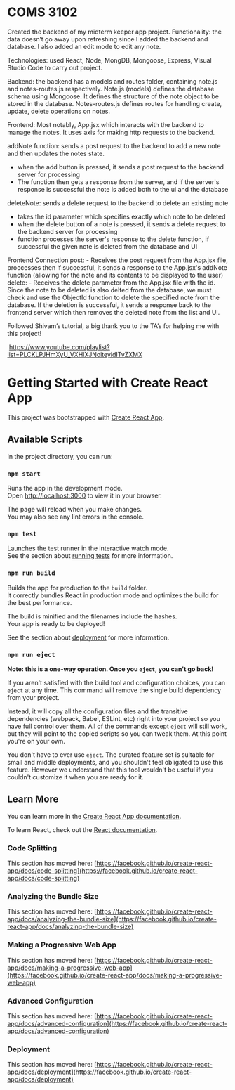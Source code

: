 # COMS 3102

Created the backend of my midterm keeper app project. Functionality: the data doesn’t go away upon refreshing since I added the backend and database. I also added an edit mode to edit any note.

Technologies: used React, Node, MongDB, Mongoose, Express, Visual Studio Code to carry out project. 

Backend: the backend has a models and routes folder, containing note.js and notes-routes.js respectively. Note.js (models) defines the database schema using Mongoose. It defines the structure of the note object to be stored in the database. Notes-routes.js defines routes for handling create, update, delete operations on notes.

Frontend: Most notably, App.jsx which interacts with the backend to manage the notes. It uses axis for making http requests to the backend.

addNote function: sends a post request to the backend to add a new note and then updates the notes state.
- when the add button is pressed, it sends a post request to the backend server for processing
- The function then gets a response from the server, and if the server's response is successful the note is added both to the ui and the database

deleteNote: sends a delete request to the backend to delete an existing note
-  takes the id parameter which specifies exactly which note to be deleted
-  when the delete button of a note is pressed, it sends a delete request to the backend server for processing
-  function processes the server's response to the delete function, if successful the given note is deleted from the database and UI

Frontend Connection
post: - Receives the post request from the App.jsx file, proccesses then if successful, it sends a response to the App.jsx's addNote function (allowing for the note and its contents to be displayed to the user)
delete: - Receives the delete parameter from the App.jsx file with the id. Since the note to be deleted is also delted from the database, we must check and use the ObjectId function to delete the specified note from the database. If the deletion is successful, it sends a response back to the frontend server which then removes the deleted note from the list and UI.


Followed Shivam’s tutorial, a big thank you to the TA’s for helping me with this project!

 https://www.youtube.com/playlist?list=PLCKLPJHmXyU_VXHlXJNoiteyidITvZXMX


# Getting Started with Create React App

This project was bootstrapped with [Create React App](https://github.com/facebook/create-react-app).

## Available Scripts

In the project directory, you can run:

### `npm start`

Runs the app in the development mode.\
Open [http://localhost:3000](http://localhost:3000) to view it in your browser.

The page will reload when you make changes.\
You may also see any lint errors in the console.

### `npm test`

Launches the test runner in the interactive watch mode.\
See the section about [running tests](https://facebook.github.io/create-react-app/docs/running-tests) for more information.

### `npm run build`

Builds the app for production to the `build` folder.\
It correctly bundles React in production mode and optimizes the build for the best performance.

The build is minified and the filenames include the hashes.\
Your app is ready to be deployed!

See the section about [deployment](https://facebook.github.io/create-react-app/docs/deployment) for more information.

### `npm run eject`

**Note: this is a one-way operation. Once you `eject`, you can't go back!**

If you aren't satisfied with the build tool and configuration choices, you can `eject` at any time. This command will remove the single build dependency from your project.

Instead, it will copy all the configuration files and the transitive dependencies (webpack, Babel, ESLint, etc) right into your project so you have full control over them. All of the commands except `eject` will still work, but they will point to the copied scripts so you can tweak them. At this point you're on your own.

You don't have to ever use `eject`. The curated feature set is suitable for small and middle deployments, and you shouldn't feel obligated to use this feature. However we understand that this tool wouldn't be useful if you couldn't customize it when you are ready for it.

## Learn More

You can learn more in the [Create React App documentation](https://facebook.github.io/create-react-app/docs/getting-started).

To learn React, check out the [React documentation](https://reactjs.org/).

### Code Splitting

This section has moved here: [https://facebook.github.io/create-react-app/docs/code-splitting](https://facebook.github.io/create-react-app/docs/code-splitting)

### Analyzing the Bundle Size

This section has moved here: [https://facebook.github.io/create-react-app/docs/analyzing-the-bundle-size](https://facebook.github.io/create-react-app/docs/analyzing-the-bundle-size)

### Making a Progressive Web App

This section has moved here: [https://facebook.github.io/create-react-app/docs/making-a-progressive-web-app](https://facebook.github.io/create-react-app/docs/making-a-progressive-web-app)

### Advanced Configuration

This section has moved here: [https://facebook.github.io/create-react-app/docs/advanced-configuration](https://facebook.github.io/create-react-app/docs/advanced-configuration)

### Deployment

This section has moved here: [https://facebook.github.io/create-react-app/docs/deployment](https://facebook.github.io/create-react-app/docs/deployment)
